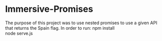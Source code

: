 # Immersive-Promises
The purpose of this project was to use nested promises to use a given API that returns the Spain flag.
In order to run:
  npm install</br>
  node serve.js
